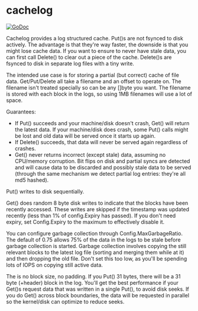 # cachelog

[![GoDoc](https://godoc.org/github.com/Jille/cachelog?status.svg)](https://godoc.org/github.com/Jille/cachelog)

Cachelog provides a log structured cache. Put()s are not fsynced to disk actively. The advantage is that they're way faster, the downside is that you might lose cache data. If you want to ensure to never have stale data, you can first call Delete() to clear out a piece of the cache. Delete()s are fsynced to disk in separate log files with a tiny write.

The intended use case is for storing a partial (but correct) cache of file data. Get/Put/Delete all take a filename and an offset to operate on. The filename isn't treated specially so can be any []byte you want. The filename is stored with each block in the logs, so using 1MB filenames will use a lot of space.

Guarantees:
* If Put() succeeds and your machine/disk doesn't crash, Get() will return the latest data. If your machine/disk does crash, some Put() calls might be lost and old data will be served once it starts up again.
* If Delete() succeeds, that data will never be served again regardless of crashes.
* Get() never returns incorrect (except stale) data, assuming no CPU/memory corruption. Bit flips on disk and partial syncs are detected and will cause data to be discarded and possibly stale data to be served (through the same mechanism we detect partial log entries: they're all md5 hashed).

Put() writes to disk sequentially.

Get() does random 8 byte disk writes to indicate that the blocks have been recently accessed. These writes are skipped if the timestamp was updated recently (less than 1% of config.Expiry has passed). If you don't need expiry, set Config.Expiry to the maximum to effectively disable it.

You can configure garbage collection through Config.MaxGarbageRatio. The default of 0.75 allows 75% of the data in the logs to be stale before garbage collection is started. Garbage collection involves copying the still relevant blocks to the latest log file (sorting and merging them while at it) and then dropping the old file. Don't set this too low, as you'll be spending lots of IOPS on copying still active data.

The is no block size, no padding. If you Put() 31 bytes, there will be a 31 byte (+header) block in the log. You'll get the best performance if your Get()s request data that was written in a single Put(), to avoid disk seeks. If you do Get() across block boundaries, the data will be requested in parallel so the kernel/disk can optimize to reduce seeks.

